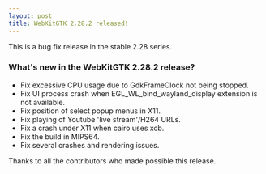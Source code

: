 ```yaml
---
layout: post
title: WebKitGTK 2.28.2 released!
---
```


This is a bug fix release in the stable 2.28 series.

### What's new in the WebKitGTK 2.28.2 release?

 - Fix excessive CPU usage due to GdkFrameClock not being stopped.
 - Fix UI process crash when EGL_WL_bind_wayland_display extension is not available.
 - Fix position of select popup menus in X11.
 - Fix playing of Youtube 'live stream'/H264 URLs.
 - Fix a crash under X11 when cairo uses xcb.
 - Fix the build in MIPS64.
 - Fix several crashes and rendering issues.

Thanks to all the contributors who made possible this release.